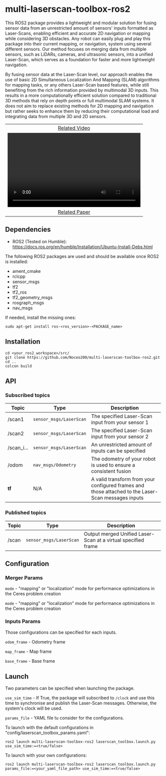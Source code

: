 # multi-laserscan-toolbox-ros2
This ROS2 package provides a lightweight and modular solution for fusing sensor data from an unrestricted amount of sensors' inputs formatted as Laser-Scans, enabling efficient and accurate 2D navigation or mapping while considering 3D obstacles.
Any robot can easily plug and play this package into their current mapping, or navigation, system using several different sensors.
Our method focuses on merging data from multiple sensors, such as LiDARs, cameras, and ultrasonic sensors, into a unified Laser-Scan, which serves as a foundation for faster and more lightweight navigation. 

By fusing sensor data at the Laser-Scan level, our approach enables the use of basic 2D Simultaneous Localization And Mapping (SLAM) algorithms for mapping tasks, or any others Laser-Scan based features, while still benefiting from the rich information provided by multimodal 3D inputs.
This results in a more computationally efficient solution compared to traditional 3D methods that rely on depth points or full multimodal SLAM systems. 
It does not aim to replace existing methods for 2D mapping and navigation but rather seeks to enhance them by reducing their computational load and integrating data from multiple 3D and 2D sensors.

<table align="center">
  <tr>
    <td align="center">
      <a href="materials/A Lightweight Approach to Efficient Multimodal 2D Navigation and Mapping Unified LaserScans as an Alternative to 3D Methods_uncompressed.mp4">Related Video</a>
    </td>
  </tr>
  <tr>
    <td>
      <video width="430" height="240" controls>
        <source src="materials/A Lightweight Approach to Efficient Multimodal 2D Navigation and Mapping Unified LaserScans as an Alternative to 3D Methods_uncompressed.mp4" type="video/mp4">
      </video>
    </td>
  </tr>
  <tr>
    <td align="center">
      <a href="materials/A_Lightweight_Approach_to_Efficient_Multimodal_2D_Navigation_and_Mapping_Unified_LaserScans_as_an_Alternative_to_3D_Methods.pdf">Related Paper</a>
    </td>
  </tr>
</table>

## Dependencies
* ROS2 (Tested on Humble): https://docs.ros.org/en/humble/Installation/Ubuntu-Install-Debs.html

The following ROS2 packages are used and should be available once ROS2 is installed:
* ament_cmake
* rclcpp
* sensor_msgs
* tf2
* tf2_ros
* tf2_geometry_msgs
* rosgraph_msgs
* nav_msgs

If needed, install the missing ones:
```
sudo apt-get install ros-<ros_version>-<PACKAGE_name>
```

## Installation

```
cd <your_ros2_workspace>/src/
git clone https://github.com/Noceo200/multi-laserscan-toolbox-ros2.git
cd ..
colcon build
```

## API

### Subscribed topics

| Topic  | Type | Description | 
|-----|----|----|
| /scan1  | `sensor_msgs/LaserScan` | The specified Laser-Scan input from your sensor 1 | 
| /scan2  | `sensor_msgs/LaserScan` | The specified Laser-Scan input from your sensor 2 | 
| /scan_i...  | `sensor_msgs/LaserScan` | An unrestricted amount of inputs can be specified | 
| /odom  | `nav_msgs/Odometry` | The odometry of your robot is used to ensure a consistent fusion | 
| **tf** | N/A | A valid transform from your configured frames and those attached to the Laser-Scan messages inputs |

### Published topics

| Topic  | Type | Description | 
|-----|----|----|
| /scan  | `sensor_msgs/LaserScan` | Output merged Unified Laser-Scan at a virtual specified frame | 

## Configuration

### Merger Params

`mode` - "mapping" or "localization" mode for performance optimizations in the Ceres problem creation

`mode` - "mapping" or "localization" mode for performance optimizations in the Ceres problem creation

### Inputs Params

Those configurations can be specified for each inputs.

`odom_frame` - Odometry frame

`map_frame` - Map frame

`base_frame` - Base frame

## Launch
Two parameters can be specified when launching the package.

`use_sim_time` - If True, the package will subscribed to `/clock` and use this time to synchronise and publish the Laser-Scan messages. Otherwise, the system's clock will be used.

`params_file` - YAML file tu consider for the configurations.

To launch with the default configurations in "config/laserscan_toolbox_params.yaml":
```
ros2 launch multi-laserscan-toolbox-ros2 laserscan_toolbox.launch.py use_sim_time:=<true/false>
```

To launch with your own configurations:
```
ros2 launch multi-laserscan-toolbox-ros2 laserscan_toolbox.launch.py params_file:=<your_yaml_file_path> use_sim_time:=<true/false>
```
